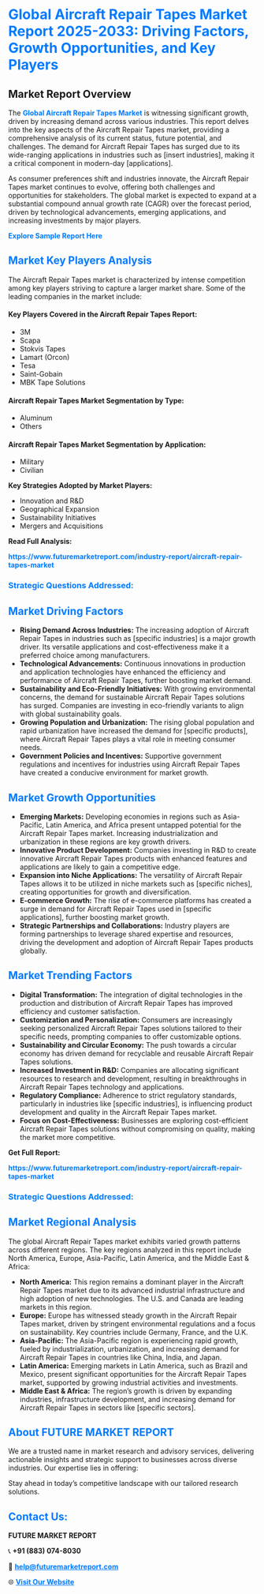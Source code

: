 <h1 style="color: #007BFF;">Global Aircraft Repair Tapes Market Report 2025-2033: Driving Factors, Growth Opportunities, and Key Players</h1>

<section id="overview">
<h2>Market Report Overview</h2>
<p>The <a href="https://www.futuremarketreport.com/industry-report/aircraft-repair-tapes-market" style="color: #007BFF; text-decoration: none;"><strong>Global Aircraft Repair Tapes Market</strong></a> is witnessing significant growth, driven by increasing demand across various industries. This report delves into the key aspects of the Aircraft Repair Tapes market, providing a comprehensive analysis of its current status, future potential, and challenges. The demand for Aircraft Repair Tapes has surged due to its wide-ranging applications in industries such as [insert industries], making it a critical component in modern-day [applications].</p>
<p>As consumer preferences shift and industries innovate, the Aircraft Repair Tapes market continues to evolve, offering both challenges and opportunities for stakeholders. The global market is expected to expand at a substantial compound annual growth rate (CAGR) over the forecast period, driven by technological advancements, emerging applications, and increasing investments by major players.</p>
</section>

<section id="overview">
<p><a href="https://www.futuremarketreport.com/request-sample/reportId=115029" style="color: #007BFF; text-decoration: none;"><strong>Explore Sample Report Here</strong></a></p>
</section>

<section id="key-players">
<h2 style="color: #007BFF;">Market Key Players Analysis</h2>
<p>The Aircraft Repair Tapes market is characterized by intense competition among key players striving to capture a larger market share. Some of the leading companies in the market include:</p>
<h4>Key Players Covered in the Aircraft Repair Tapes Report:</h4>
<ul><li>3M</li><li>Scapa</li><li>Stokvis Tapes</li><li>Lamart (Orcon)</li><li>Tesa</li><li>Saint-Gobain</li><li>MBK Tape Solutions</li></ul>
<h4>Aircraft Repair Tapes Market Segmentation by Type:</h4>
<ul><li>Aluminum</li><li>Others</li></ul>

<h4>Aircraft Repair Tapes Market Segmentation by Application:</h4>
<ul><li>Military</li><li>Civilian</li></ul>
<p><strong>Key Strategies Adopted by Market Players:</strong></p>
<ul>
<li>Innovation and R&D</li>
<li>Geographical Expansion</li>
<li>Sustainability Initiatives</li>
<li>Mergers and Acquisitions</li>
</ul>
</section>

<section>
<p><strong>Read Full Analysis: </strong></p><a href="https://www.futuremarketreport.com/industry-report/aircraft-repair-tapes-market" style="color: #007BFF; text-decoration: none;"><strong>https://www.futuremarketreport.com/industry-report/aircraft-repair-tapes-market</strong></a>
<h3 style="color: #007BFF;">Strategic Questions Addressed:</h3>
</section>

<section id="driving-factors">
<h2 style="color: #007BFF;">Market Driving Factors</h2>
<ul>
<li><strong>Rising Demand Across Industries:</strong> The increasing adoption of Aircraft Repair Tapes in industries such as [specific industries] is a major growth driver. Its versatile applications and cost-effectiveness make it a preferred choice among manufacturers.</li>
<li><strong>Technological Advancements:</strong> Continuous innovations in production and application technologies have enhanced the efficiency and performance of Aircraft Repair Tapes, further boosting market demand.</li>
<li><strong>Sustainability and Eco-Friendly Initiatives:</strong> With growing environmental concerns, the demand for sustainable Aircraft Repair Tapes solutions has surged. Companies are investing in eco-friendly variants to align with global sustainability goals.</li>
<li><strong>Growing Population and Urbanization:</strong> The rising global population and rapid urbanization have increased the demand for [specific products], where Aircraft Repair Tapes plays a vital role in meeting consumer needs.</li>
<li><strong>Government Policies and Incentives:</strong> Supportive government regulations and incentives for industries using Aircraft Repair Tapes have created a conducive environment for market growth.</li>
</ul>
</section>

<section id="growth-opportunities">
<h2 style="color: #007BFF;">Market Growth Opportunities</h2>
<ul>
<li><strong>Emerging Markets:</strong> Developing economies in regions such as Asia-Pacific, Latin America, and Africa present untapped potential for the Aircraft Repair Tapes market. Increasing industrialization and urbanization in these regions are key growth drivers.</li>
<li><strong>Innovative Product Development:</strong> Companies investing in R&D to create innovative Aircraft Repair Tapes products with enhanced features and applications are likely to gain a competitive edge.</li>
<li><strong>Expansion into Niche Applications:</strong> The versatility of Aircraft Repair Tapes allows it to be utilized in niche markets such as [specific niches], creating opportunities for growth and diversification.</li>
<li><strong>E-commerce Growth:</strong> The rise of e-commerce platforms has created a surge in demand for Aircraft Repair Tapes used in [specific applications], further boosting market growth.</li>
<li><strong>Strategic Partnerships and Collaborations:</strong> Industry players are forming partnerships to leverage shared expertise and resources, driving the development and adoption of Aircraft Repair Tapes products globally.</li>
</ul>
</section>

<section id="trending-factors">
<h2 style="color: #007BFF;">Market Trending Factors</h2>
<ul>
<li><strong>Digital Transformation:</strong> The integration of digital technologies in the production and distribution of Aircraft Repair Tapes has improved efficiency and customer satisfaction.</li>
<li><strong>Customization and Personalization:</strong> Consumers are increasingly seeking personalized Aircraft Repair Tapes solutions tailored to their specific needs, prompting companies to offer customizable options.</li>
<li><strong>Sustainability and Circular Economy:</strong> The push towards a circular economy has driven demand for recyclable and reusable Aircraft Repair Tapes solutions.</li>
<li><strong>Increased Investment in R&D:</strong> Companies are allocating significant resources to research and development, resulting in breakthroughs in Aircraft Repair Tapes technology and applications.</li>
<li><strong>Regulatory Compliance:</strong> Adherence to strict regulatory standards, particularly in industries like [specific industries], is influencing product development and quality in the Aircraft Repair Tapes market.</li>
<li><strong>Focus on Cost-Effectiveness:</strong> Businesses are exploring cost-efficient Aircraft Repair Tapes solutions without compromising on quality, making the market more competitive.</li>
</ul>
</section>

<section>
<p><strong>Get Full Report: </strong></p><a href="https://www.futuremarketreport.com/industry-report/aircraft-repair-tapes-market" style="color: #007BFF; text-decoration: none;"><strong>https://www.futuremarketreport.com/industry-report/aircraft-repair-tapes-market</strong></a>
<h3 style="color: #007BFF;">Strategic Questions Addressed:</h3>
</section>


<section id="regional-analysis">
<h2 style="color: #007BFF;">Market Regional Analysis</h2>
<p>The global Aircraft Repair Tapes market exhibits varied growth patterns across different regions. The key regions analyzed in this report include North America, Europe, Asia-Pacific, Latin America, and the Middle East & Africa:</p>
<ul>
<li><strong>North America:</strong> This region remains a dominant player in the Aircraft Repair Tapes market due to its advanced industrial infrastructure and high adoption of new technologies. The U.S. and Canada are leading markets in this region.</li>
<li><strong>Europe:</strong> Europe has witnessed steady growth in the Aircraft Repair Tapes market, driven by stringent environmental regulations and a focus on sustainability. Key countries include Germany, France, and the U.K.</li>
<li><strong>Asia-Pacific:</strong> The Asia-Pacific region is experiencing rapid growth, fueled by industrialization, urbanization, and increasing demand for Aircraft Repair Tapes in countries like China, India, and Japan.</li>
<li><strong>Latin America:</strong> Emerging markets in Latin America, such as Brazil and Mexico, present significant opportunities for the Aircraft Repair Tapes market, supported by growing industrial activities and investments.</li>
<li><strong>Middle East & Africa:</strong> The region’s growth is driven by expanding industries, infrastructure development, and increasing demand for Aircraft Repair Tapes in sectors like [specific sectors].</li>
</ul>
</section>

<footer>
<h2 style="color: #007BFF;">About FUTURE MARKET REPORT</h2>
<p>We are a trusted name in market research and advisory services, delivering actionable insights and strategic support to businesses across diverse industries. Our expertise lies in offering:</p>

<p>Stay ahead in today’s competitive landscape with our tailored research solutions.</p>

<h2 style="color: #007BFF;">Contact Us:</h2>
<p><strong>FUTURE MARKET REPORT</strong></p>
<p>📞 <strong>+91 (883) 074-8030</strong></p>
<p>📧 <strong><a href="mailto:help@futuremarketreport.com" style="color: #007BFF;">help@futuremarketreport.com</a></strong></p>
<p>🌐 <strong><a href="https://www.futuremarketreport.com/" style="color: #007BFF;">Visit Our Website</a></strong></p>
</footer>